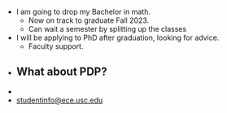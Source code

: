 - I am going to drop my Bachelor in math.
	- Now on track to graduate Fall 2023.
	- Can wait a semester by splitting up the classes
- I will be applying to PhD after graduation,  looking for advice.
	- Faculty support.
- What about PDP?
	-
-
- studentinfo@ece.usc.edu